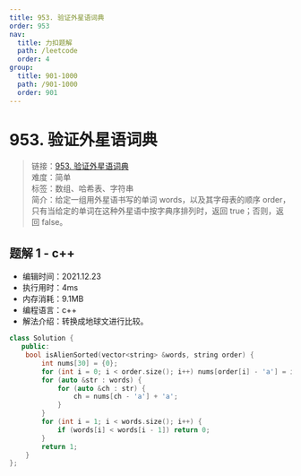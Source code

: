 ```yaml
---
title: 953. 验证外星语词典
order: 953
nav:
  title: 力扣题解
  path: /leetcode
  order: 4
group:
  title: 901-1000
  path: /901-1000
  order: 901
---
```


# 953. 验证外星语词典

> 链接：[953. 验证外星语词典](https://leetcode-cn.com/problems/verifying-an-alien-dictionary/)  
> 难度：简单  
> 标签：数组、哈希表、字符串  
> 简介：给定一组用外星语书写的单词 words，以及其字母表的顺序 order，只有当给定的单词在这种外星语中按字典序排列时，返回 true；否则，返回 false。

## 题解 1 - c++

- 编辑时间：2021.12.23
- 执行用时：4ms
- 内存消耗：9.1MB
- 编程语言：c++
- 解法介绍：转换成地球文进行比较。

```c++
class Solution {
   public:
    bool isAlienSorted(vector<string> &words, string order) {
        int nums[30] = {0};
        for (int i = 0; i < order.size(); i++) nums[order[i] - 'a'] = i;
        for (auto &str : words) {
            for (auto &ch : str) {
                ch = nums[ch - 'a'] + 'a';
            }
        }
        for (int i = 1; i < words.size(); i++) {
            if (words[i] < words[i - 1]) return 0;
        }
        return 1;
    }
};
```
